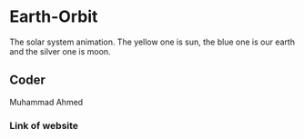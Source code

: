 # Earth-Orbit
The solar system animation. The yellow one is sun, the blue one is our earth and the silver one is moon.
## Coder
Muhammad Ahmed
### Link of website

